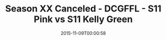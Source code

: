 ---
title: Season XX Canceled - DCGFFL - S11 Pink vs S11 Kelly Green
teams-score:
- team: _teams/s11-pink.md
  score: 0
- team: _teams/s11-kelly-green.md
  score: 0
mvp: ''
game-ball: ''
season: 11
week: 0
date: '2015-11-09T00:00:58'
pageid: season-11-playoffs-november-8-2015-934-vs-944
---